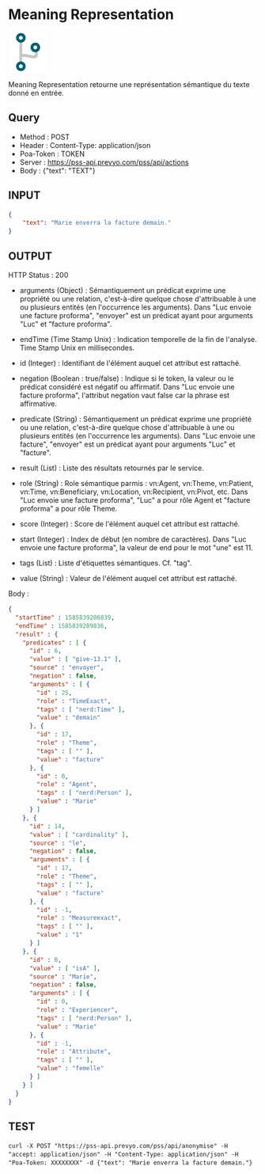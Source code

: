 Meaning Representation
==

<img src="../images/ic_pss_action.png" alt="drawing" width="80"/>

Meaning Representation retourne une représentation sémantique du texte donné en entrée.

Query
--
* Method : POST
* Header : Content-Type: application/json
* Poa-Token : TOKEN
* Server : https://pss-api.prevyo.com/pss/api/actions
* Body : {"text": "TEXT"}

INPUT
--

```JSON
{
    "text": "Marie enverra la facture demain."
}
```

OUTPUT
--
HTTP Status : 200

* arguments (Object) : Sémantiquement un prédicat exprime une propriété ou une relation, c'est-à-dire quelque chose d'attribuable à une ou plusieurs entités (en l'occurrence les arguments).
Dans "Luc envoie une facture proforma", "envoyer" est un prédicat ayant pour arguments "Luc" et "facture proforma".

* endTime (Time Stamp Unix) : Indication temporelle de la fin de l'analyse. Time Stamp Unix en millisecondes.

* id (Integer) : Identifiant de l'élément auquel cet attribut est rattaché.

* negation (Boolean : true/false) : Indique si le token, la valeur ou le prédicat considéré est négatif ou affirmatif.
Dans "Luc envoie une facture proforma", l'attribut negation vaut false car la phrase est affirmative.

* predicate (String) : Sémantiquement un prédicat exprime une propriété ou une relation, c'est-à-dire quelque chose d'attribuable à une ou plusieurs entités (en l'occurrence les arguments).
Dans "Luc envoie une facture", "envoyer" est un prédicat ayant pour arguments "Luc" et "facture".

* result (List) : Liste des résultats retournés par le service.

* role (String) : Role sémantique parmis : vn:Agent, vn:Theme, vn:Patient, vn:Time, vn:Beneficiary, vn:Location, vn:Recipient, vn:Pivot, etc.
Dans "Luc envoie une facture proforma", "Luc" a pour rôle Agent et "facture proforma" a pour rôle Theme.

* score (Integer) : Score de l'élément auquel cet attribut est rattaché.

* start (Integer) : Index de début (en nombre de caractères).
Dans "Luc envoie une facture proforma", la valeur de end pour le mot "une" est 11.

* tags (List) : Liste d'étiquettes sémantiques. Cf. "tag".

* value (String) : Valeur de l'élément auquel cet attribut est rattaché.


Body :

```JSON
{
  "startTime" : 1585839286839,
  "endTime" : 1585839289836,
  "result" : {
    "predicates" : [ {
      "id" : 6,
      "value" : [ "give-13.1" ],
      "source" : "envoyer",
      "negation" : false,
      "arguments" : [ {
        "id" : 25,
        "role" : "TimeExact",
        "tags" : [ "nerd:Time" ],
        "value" : "demain"
      }, {
        "id" : 17,
        "role" : "Theme",
        "tags" : [ "" ],
        "value" : "facture"
      }, {
        "id" : 0,
        "role" : "Agent",
        "tags" : [ "nerd:Person" ],
        "value" : "Marie"
      } ]
    }, {
      "id" : 14,
      "value" : [ "cardinality" ],
      "source" : "le",
      "negation" : false,
      "arguments" : [ {
        "id" : 17,
        "role" : "Theme",
        "tags" : [ "" ],
        "value" : "facture"
      }, {
        "id" : -1,
        "role" : "Measureexact",
        "tags" : [ "" ],
        "value" : "1"
      } ]
    }, {
      "id" : 0,
      "value" : [ "isA" ],
      "source" : "Marie",
      "negation" : false,
      "arguments" : [ {
        "id" : 0,
        "role" : "Experiencer",
        "tags" : [ "nerd:Person" ],
        "value" : "Marie"
      }, {
        "id" : -1,
        "role" : "Attribute",
        "tags" : [ "" ],
        "value" : "femelle"
      } ]
    } ]
  }
}
```

TEST
--

`curl -X POST "https://pss-api.prevyo.com/pss/api/anonymise" -H "accept: application/json" -H "Content-Type: application/json" -H "Poa-Token: XXXXXXXX" -d {"text": "Marie enverra la facture demain."}` 
